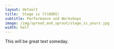 ```yaml
---
layout: default
title:  Stage is (Y)OURS!
subtitle: Performance und Workshops
image: /img/spread_and_sprout/stage_is_yours.jpg
width: half
---
```

This will be great text someday.